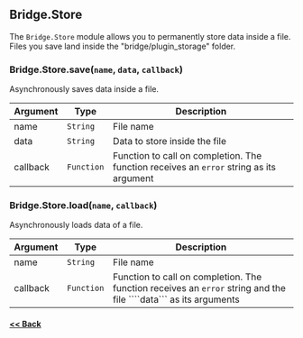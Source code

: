## Bridge.Store
The ```Bridge.Store``` module allows you to permanently store data inside a file. 
Files you save land inside the "bridge/plugin_storage" folder.

### Bridge.Store.save(```name```, ```data```, ```callback```)
Asynchronously saves data inside a file.

| Argument | Type | Description
| --- | --- | ---
| name | ```String``` | File name
| data | ```String``` | Data to store inside the file
| callback | ```Function``` | Function to call on completion. The function receives an ```error``` string as its argument

### Bridge.Store.load(```name```, ```callback```)
Asynchronously loads data of a file.

| Argument | Type | Description
| --- | --- | ---
| name | ```String``` | File name
| callback | ```Function``` | Function to call on completion. The function receives an ```error``` string and the file ````data``` as its arguments

#### [<< Back](https://github.com/solvedDev/bridge./blob/master/plugins/getting-started.md)
